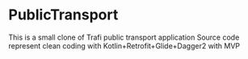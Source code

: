 # PublicTransport

This is a small clone of Trafi public transport application
Source code represent clean coding with Kotlin+Retrofit+Glide+Dagger2 with MVP 
